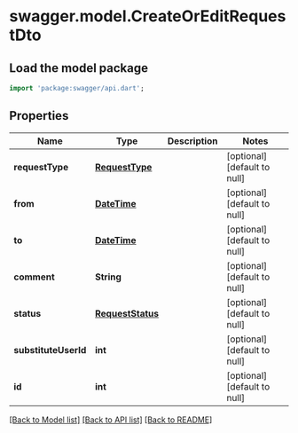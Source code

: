 # swagger.model.CreateOrEditRequestDto

## Load the model package
```dart
import 'package:swagger/api.dart';
```

## Properties
Name | Type | Description | Notes
------------ | ------------- | ------------- | -------------
**requestType** | [**RequestType**](RequestType.md) |  | [optional] [default to null]
**from** | [**DateTime**](DateTime.md) |  | [optional] [default to null]
**to** | [**DateTime**](DateTime.md) |  | [optional] [default to null]
**comment** | **String** |  | [optional] [default to null]
**status** | [**RequestStatus**](RequestStatus.md) |  | [optional] [default to null]
**substituteUserId** | **int** |  | [optional] [default to null]
**id** | **int** |  | [optional] [default to null]

[[Back to Model list]](../README.md#documentation-for-models) [[Back to API list]](../README.md#documentation-for-api-endpoints) [[Back to README]](../README.md)



